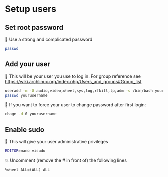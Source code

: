 # Setup users

## Set root password
🔑 Use a strong and complicated password
```bash
passwd
```

## Add your user
🧑 This will be your user you use to log in. For group reference see <https://wiki.archlinux.org/index.php/Users_and_groups#Group_list>
```bash
useradd -m -G audio,video,wheel,sys,log,rfkill,lp,adm -s /bin/bash yourusername
passwd yourusername
```
🎰 If you want to force your user to change password after first login:
```bash
chage -d 0 yourusername
```

## Enable sudo
🧐 This will give your user administrative privileges
```bash
EDITOR=nano visudo
```
💥 Uncomment (remove the # in front of) the following lines
```
%wheel ALL=(ALL) ALL
```

